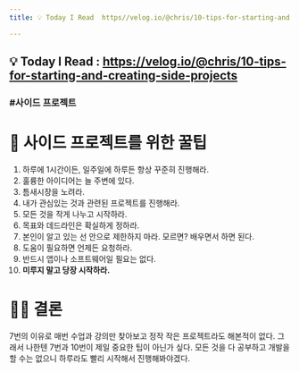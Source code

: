 ```yaml
---
title: 💡 Today I Read  https//velog.io/@chris/10-tips-for-starting-and-creating-side-projects

---
```

## 💡 Today I Read : https://velog.io/@chris/10-tips-for-starting-and-creating-side-projects

### #사이드 프로젝트

# 🔑 사이드 프로젝트를 위한 꿀팁
1. 하루에 1시간이든, 일주일에 하루든 항상 꾸준히 진행해라.
2. 훌륭한 아이디어는 늘 주변에 있다.
3. 틈새시장을 노려라.
4. 내가 관심있는 것과 관련된 프로젝트를 진행해라.
5. 모든 것을 작게 나누고 시작하라.
6. 목표와 데드라인은 확실하게 정하라.
7. 본인이 알고 있는 선 안으로 제한하지 마라. 모르면? 배우면서 하면 된다.
8. 도움이 필요하면 언제든 요청하라.
9. 반드시 앱이나 소프트웨어일 필요는 없다.
10. **미루지 말고 당장 시작하라.**

# 👩‍⚖️ 결론
7번의 이유로 매번 수업과 강의만 찾아보고 정작 작은 프로젝트라도 해본적이 없다.
그래서 나한텐 7번과 10번이 제일 중요한 팁이 아닌가 싶다. 모든 것을 다 공부하고 개발을 할 수는 없으니 하루라도 빨리 시작해서 진행해봐야겠다.